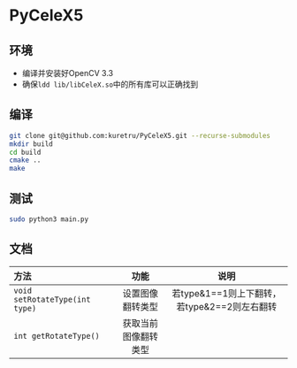 # PyCeleX5

## 环境

* 编译并安装好OpenCV 3.3
* 确保`ldd lib/libCeleX.so`中的所有库可以正确找到

## 编译

```bash
git clone git@github.com:kuretru/PyCeleX5.git --recurse-submodules
mkdir build
cd build
cmake ..
make
```

## 测试

```bash
sudo python3 main.py
```

## 文档

| 方法                           |         功能         |                     说明                     |
| :----------------------------- | :------------------: | :------------------------------------------: |
| `void setRotateType(int type)` |   设置图像翻转类型   | 若type&1==1则上下翻转，若type&2==2则左右翻转 |
| `int getRotateType()`          | 获取当前图像翻转类型 |                                              |
